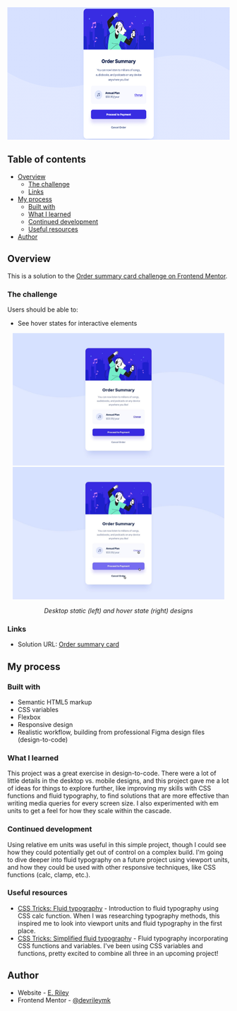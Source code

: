 <div align="center">
  <img
    src="Order summary - desktop.png"
    alt="Order summary card for an annual audio plan subscription."
    height="300px">
</div>

## Table of contents

- [Overview](#overview)
  - [The challenge](#the-challenge)
  - [Links](#links)
- [My process](#my-process)
  - [Built with](#built-with)
  - [What I learned](#what-i-learned)
  - [Continued development](#continued-development)
  - [Useful resources](#useful-resources)
- [Author](#author)

## Overview

This is a solution to the [Order summary card challenge on Frontend Mentor](https://www.frontendmentor.io/challenges/order-summary-component-QlPmajDUj).

### The challenge

Users should be able to:

- See hover states for interactive elements

<div align="center">
  <img
    src="ordersum-desktop-design.jpg"
    alt="Order summary card for an annual audio plan subscription."
    height="300px">
  <img
    src="Order summary - hover.jpg"
    alt="Order summary card for an annual audio plan subscription showing hover states when a user interacts with the purchase button and links."
    height="300px">
  <p><em>Desktop static (left) and hover state (right) designs</em></p>
</div>

### Links

- Solution URL: [Order summary card](https://rileydevdzn.github.io/order-summary-card/)

## My process

### Built with

- Semantic HTML5 markup
- CSS variables
- Flexbox
- Responsive design
- Realistic workflow, building from professional Figma design files (design-to-code) 

### What I learned

This project was a great exercise in design-to-code. There were a lot of little details in the desktop vs. mobile designs, and this project gave me a lot of ideas for things to explore further, like improving my skills with CSS functions and fluid typography, to find solutions that are more effective than writing media queries for every screen size. I also experimented with em units to get a feel for how they scale within the cascade.  

### Continued development

Using relative em units was useful in this simple project, though I could see how they could potentially get out of control on a complex build. I'm going to dive deeper into fluid typography on a future project using viewport units, and how they could be used with other responsive techniques, like CSS functions (calc, clamp, etc.). 

### Useful resources

 - [CSS Tricks: Fluid typography](https://css-tricks.com/snippets/css/fluid-typography/) - Introduction to fluid typography using CSS calc function. When I was researching typography methods, this inspired me to look into viewport units and fluid typography in the first place.
 - [CSS Tricks: Simplified fluid typography](https://css-tricks.com/simplified-fluid-typography/) - Fluid typography incorporating CSS functions and variables. I've been using CSS variables and functions, pretty excited to combine all three in an upcoming project! 
   
## Author

- Website - [E. Riley](https://rileydevdzn.webflow.io)
- Frontend Mentor - [@devrileymk](https://www.frontendmentor.io/profile/devrileymk)